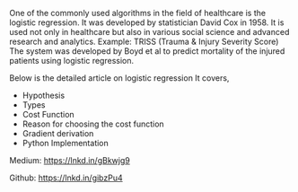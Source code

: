 One of the commonly used algorithms in the field of healthcare is the logistic regression.  It was developed by statistician David Cox in 1958. It is used not only in healthcare but also in various social science and advanced research and analytics.
Example: TRISS (Trauma & Injury Severity Score)
The system was developed by Boyd et al to predict mortality of the injured patients using logistic regression.

Below is the detailed article on logistic regression
It covers,
- Hypothesis
- Types
- Cost Function
- Reason for choosing the cost function
- Gradient derivation
- Python Implementation 

Medium:    https://lnkd.in/gBkwjg9

Github:  https://lnkd.in/gibzPu4
